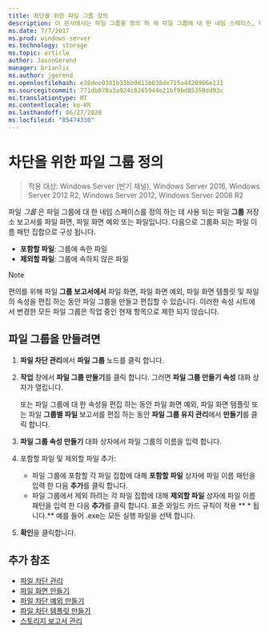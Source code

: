 ```yaml
---
title: 차단을 위한 파일 그룹 정의
description: 이 문서에서는 파일 그룹을 정의 하 여 파일 그룹에 대 한 네임 스페이스, 파일 화면 예외 또는 파일 그룹 저장소 보고서를 만드는 방법을 설명 합니다.
ms.date: 7/7/2017
ms.prod: windows-server
ms.technology: storage
ms.topic: article
author: JasonGerend
manager: brianlic
ms.author: jgerend
ms.openlocfilehash: e38dee0381b33bb9d11b038de715a4420906e131
ms.sourcegitcommit: 771db070a3a924c8265944e21bf9bd85350dd93c
ms.translationtype: MT
ms.contentlocale: ko-KR
ms.lasthandoff: 06/27/2020
ms.locfileid: "85474330"
---
```

# <a name="define-file-groups-for-screening"></a>차단을 위한 파일 그룹 정의

> 적용 대상: Windows Server (반기 채널), Windows Server 2016, Windows Server 2012 R2, Windows Server 2012, Windows Server 2008 R2

파일 *그룹* 은 파일 그룹에 대 한 네임 스페이스를 정의 하는 데 사용 되는 파일 **그룹** 저장소 보고서를 파일 화면, 파일 화면 예외 또는 파일입니다. 다음으로 그룹화 되는 파일 이름 패턴 집합으로 구성 됩니다.

-   **포함할 파일**: 그룹에 속한 파일
-   **제외할 파일**: 그룹에 속하지 않은 파일

> [!Note]
> 편의를 위해 파일 **그룹 보고서에서** 파일 화면, 파일 화면 예외, 파일 화면 템플릿 및 파일의 속성을 편집 하는 동안 파일 그룹을 만들고 편집할 수 있습니다. 이러한 속성 시트에서 변경한 모든 파일 그룹은 작업 중인 현재 항목으로 제한 되지 않습니다.

## <a name="to-create-a-file-group"></a>파일 그룹을 만들려면

1.  **파일 차단 관리**에서 **파일 그룹** 노드를 클릭 합니다.

2.  **작업** 창에서 **파일 그룹 만들기**를 클릭 합니다. 그러면 **파일 그룹 만들기 속성** 대화 상자가 열립니다.

    또는 파일 그룹에 대 한 속성을 편집 하는 동안 파일 화면 예외, 파일 화면 템플릿 또는 파일 **그룹별 파일** 보고서를 편집 하는 동안 **파일 그룹 유지 관리**에서 **만들기**를 클릭 합니다.

3.  **파일 그룹 속성 만들기** 대화 상자에서 파일 그룹의 이름을 입력 합니다.

4.  포함할 파일 및 제외할 파일 추가:

    -   파일 그룹에 포함할 각 파일 집합에 대해 **포함할 파일** 상자에 파일 이름 패턴을 입력 한 다음 **추가**를 클릭 합니다.
    -   파일 그룹에서 제외 하려는 각 파일 집합에 대해 **제외할 파일** 상자에 파일 이름 패턴을 입력 한 다음 **추가**를 클릭 합니다.
        표준 와일드 카드 규칙이 적용 ** \* 됩니다.** 예를 들어 .exe는 모든 실행 파일을 선택 합니다.

5.  **확인**을 클릭합니다.

## <a name="additional-references"></a>추가 참조

-   [파일 차단 관리](file-screening-management.md)
-   [파일 화면 만들기](create-file-screen.md)
-   [파일 차단 예외 만들기](create-file-screen-exception.md)
-   [파일 차단 템플릿 만들기](create-file-screen-template.md)
-   [스토리지 보고서 관리](storage-reports-management.md)


